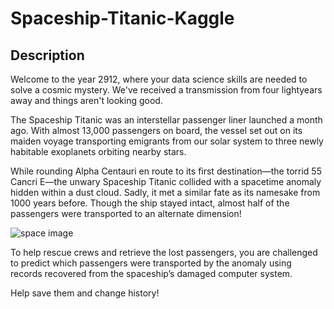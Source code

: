 # Spaceship-Titanic-Kaggle

## Description

Welcome to the year 2912, where your data science skills are needed to solve a cosmic mystery. We've received a transmission from four lightyears away and things aren't looking good.

The Spaceship Titanic was an interstellar passenger liner launched a month ago. With almost 13,000 passengers on board, the vessel set out on its maiden voyage transporting emigrants from our solar system to three newly habitable exoplanets orbiting nearby stars.

While rounding Alpha Centauri en route to its first destination—the torrid 55 Cancri E—the unwary Spaceship Titanic collided with a spacetime anomaly hidden within a dust cloud. Sadly, it met a similar fate as its namesake from 1000 years before. Though the ship stayed intact, almost half of the passengers were transported to an alternate dimension!

![space image]([http://url/to/img.png](https://storage.googleapis.com/kaggle-media/competitions/Spaceship%20Titanic/joel-filipe-QwoNAhbmLLo-unsplash.jpg))

To help rescue crews and retrieve the lost passengers, you are challenged to predict which passengers were transported by the anomaly using records recovered from the spaceship’s damaged computer system.

Help save them and change history!
